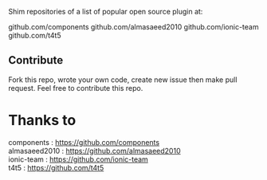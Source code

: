 Shim repositories of a list of popular open source plugin at:

github.com/components
github.com/almasaeed2010
github.com/ionic-team
github.com/t4t5


## Contribute

Fork this repo, wrote your own code, create new issue then make pull request. Feel free to contribute this repo.

# Thanks to
components      : https://github.com/components
<br>almasaeed2010   : https://github.com/almasaeed2010
<br>ionic-team      : https://github.com/ionic-team
<br>t4t5            : https://github.com/t4t5
